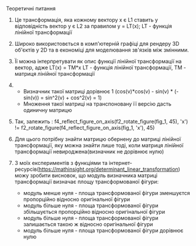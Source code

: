 Теоретичні питання

1) Це трансформація, яка кожному вектору x є L1 ставить у відповідність вектор y є L2 за правилом y = LT(x);
  LT - функція лінійної трансформації
   
2) Широко використовється в комп'ютерній графіці для рендеру 3D об'єктів у 2D та в економіці для моделювання зв'язків між змінними.

3) Її можна інтерпретувати як опис функції лінійної трансформації на вектор, адже LT(x) = TM*x
  LT - функція лінійної трансформації, TM - матриця лінійної трансформації

4) 
    - Визначник такої матриці дорівнює 1 (cos(v)*cos(v) - sin(v) * (-sin(v)) = sin^2(v) + cos^2(v) = 1)
    - Множення такої матриці на транспоновану її версію дасть одиничну матрицю
      
5) Так, залежить : f4_reflect_figure_on_axis(f2_rotate_figure(fig_1, 45), 'x') != f2_rotate_figure(f4_reflect_figure_on_axis(fig_1, 'x'), 45)

6) Для цього потрібну знайти матрицю обернену до матриці лінійної трансформації, яку можна знайти лише тоді,
   коли матриця лінійної трансформації невироджена(визначник не дорівнює нулю)

7) З моїх експериментів з функціями та інтернет-ресурсів(https://mathinsight.org/determinant_linear_transformation) можу зробити висновок, що модуль визначника           матриці трансформації визначає площу трансформованої фігури:
    - модуль менше нуля - площа трансформованої фігури зменшуєтся пропорційно відносно оригінальної фігури
    - модуль більше нуля - площа трансформованої фігури збільшується пропорційно відносно оригінальної фігури
    - модуль більше нуля - площа трансформованої фігури залишається такою ж відносно оригінальної фігури
    - модуль більше нуля - площа трансформованої фігури дорівнює нулю
